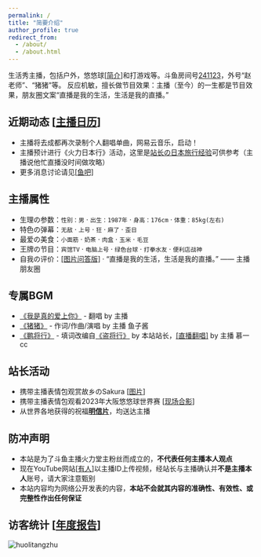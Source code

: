 ```yaml
---
permalink: /
title: "简要介绍"
author_profile: true
redirect_from: 
  - /about/
  - /about.html
---
```


生活秀主播，包括户外，悠悠球[[简介](https://huolitangzhu.github.io/yoyo_intro/)]和打游戏等。斗鱼房间号[241123](https://www.douyu.com/241123)，外号“赵老师”、“猪猪”等。
反应机敏，擅长做节目效果：主播（至今）的一生都是节目效果，朋友圈文案“直播是我的生活，生活是我的直播。”

## 近期动态 [[主播日历](https://huolitangzhu.github.io/calendar/)]

* 主播将去成都再次录制个人翻唱单曲，网易云音乐，启动！
* 主播预计进行《火力日本行》活动，这里是[站长の日本旅行经验](https://huolitangzhu.github.io/jpn_travel/)可供参考（主播说他忙直播没时间做攻略）
* 更多消息讨论请见[[鱼吧]](https://yuba.douyu.com/group/3022) 

## 主播属性

* 生理の参数：`性别：男` · `出生：1987年` · `身高：176cm` · `体重：85kg(左右)`
* 特色の弹幕：`无敌` · `上号` · `狂` · `麻了` · `歪日`
* 最爱の美食：`小面筋` · `奶茶` · `肉盒` · `玉米` · `毛豆`
* 王牌の节目：`宾馆TV` · `电脑上号` · `绿色台球` · `打拳水友` · `便利店战神`
* 自我の评价：[[图片问答版]](/images/about/bio.png) · “直播是我的生活，生活是我的直播。” —— 主播朋友圈

## 专属BGM

* [《我是真的爱上你》](https://music.163.com/song?id=1877540723) - 翻唱 by 主播
* [《猪猪》](https://music.163.com/#/song?id=1994572467) - 作词/作曲/演唱 by 主播 鱼子酱
* [《鹏将行》](https://yuba.douyu.com/p/593050641622217731) - 填词改编自[《盗将行》](https://music.163.com/#/song?id=574566207) by 本站站长，[[直播翻唱]](https://v.douyu.com/show/wLjGvLZPeexMmO90) by 主播 慕一cc

## 站长活动

* 携带主播表情包观赏故乡のSakura [[图片](/images/about/Sakura_24.png)]
* 携带主播表情包观看2023年大阪悠悠球世界赛 [[现场合影](/images/news/2023WYYC.PNG)]
* 从世界各地获得的祝福[**明信片**](https://huolitangzhu.github.io/postcards/)，均送达主播

## 防冲声明

* 本站是为了斗鱼主播火力堂主粉丝而成立的，**不代表任何主播本人观点**
* 现在YouTube网站[[有人](/images/about/fake.png)]以主播ID上传视频，经站长与主播确认并**不是主播本人**账号，请大家注意甄别 
* 本站内容均为网络公开发表的内容，**本站不会就其内容的准确性、有效性、或完整性作出任何保证**

## 访客统计 [[年度报告](https://huolitangzhu.github.io/annual_report/)]

 <img src="https://komarev.com/ghpvc/?username=huolitangzhu&base=144200&label=Total%20page%20views&color=lightgrey&style=for-the-badge" alt="huolitangzhu" /> 

